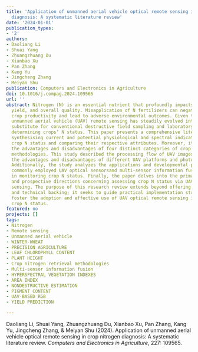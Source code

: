 ```yaml
---
title: 'Application of unmanned aerial vehicle optical remote sensing in crop nitrogen
  diagnosis: A systematic literature review'
date: '2024-01-01'
publication_types:
- '2'
authors:
- Daoliang Li
- Shuai Yang
- Zhuangzhuang Du
- Xianbao Xu
- Pan Zhang
- Kang Yu
- Jingcheng Zhang
- Meiyan Shu
publication: Computers and Electronics in Agriculture
doi: 10.1016/j.compag.2024.109565
url: ''
abstract: Nitrogen (N) is an essential nutrient that profoundly impacts crop growth,
  yield, and overall quality. Misapplication of N fertilizers can negatively affect
  crop productivity and lead to adverse environmental outcomes. Given this challenge,
  unmanned aerial vehicle (UAV) remote sensing has steadily evolved into a cost-effective
  substitute for conventional destructive field sampling and laboratory analysis when
  determining crops’ N status. This paper presents a comprehensive literature review
  synthesising current and potential physiological and spectral indicators for assessing
  crop N status and comparing their respective attributes. Moreover, it scrutinizes
  the advantages and disadvantages of four distinct categories of crop N retrieval
  methodologies. This study described the processing flow of UAV images and compared
  the advantages and disadvantages of different UAV platforms and photogrammetry software.
  Additionally, the study analyzes the applications and developmental prospects of
  commonly employed UAV optical sensorsand multi-sensor information fusion technologies
  in monitoring crop N status. Finally, the paper delves into the primary challenges
  and prospective directions concerning assessing crop N status via UAV optical remote
  sensing. The purpose of this research review extends beyond offering theoretical
  and technical backing; it seeks to guide practical implementation strategies to
  foster the adoption and effective use of UAV optical remote sensing in evaluating
  crop N status.
featured: no
projects: []
tags:
- Nitrogen
- Remote sensing
- Unmanned aerial vehicle
- WINTER-WHEAT
- PRECISION AGRICULTURE
- LEAF CHLOROPHYLL CONTENT
- PLANT HEIGHT
- Crop nitrogen retrieval methodologies
- Multi-sensor information fusion
- HYPERSPECTRAL VEGETATION INDEXES
- AREA INDEX
- NONDESTRUCTIVE ESTIMATION
- PIGMENT CONTENT
- UAV-BASED RGB
- YIELD PREDICTION

---
```


Daoliang Li, Shuai Yang, Zhuangzhuang Du, Xianbao Xu, Pan Zhang, Kang Yu, Jingcheng Zhang, & Meiyan Shu (2024). Application of unmanned aerial vehicle optical remote sensing in crop nitrogen diagnosis: A systematic literature review. *Computers and Electronics in Agriculture*, 227: 109565.
